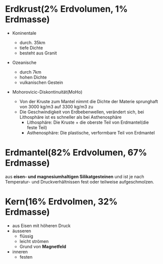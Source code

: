 # Erdkrust(2% Erdvolumen, 1% Erdmasse)
- Koninentale
	- durch. 35km
	- tiefe Dichte
	- besteht aus Granit
- Ozeanische
	- durch 7km
	- hohen Dichte
	- vulkanischen Gestein

- Mohorovicic-Diskontinuität(MoHo)
	- Von der Kruste zum Mantel nimmt die Dichte der Materie sprunghaft von 3000 kg/m3 auf 3300 kg/m3 zu
	- Die Geschwindigkeit von Erdbebenwellen, verändert sich, bei Lithosphäre ist es schneller als bei Asthenosphäre
		- Lithosphäre: Die Kruste + die oberste Teil von Erdmantel(die feste Teil)
		- Asthenosphäre: Die plastische, verformbare Teil von Erdmantel

# Erdmantel(82% Erdvolumen, 67% Erdmasse)
aus **eisen- und magnesiumhaltigen Silikatgesteinen** und ist je nach Temperatur- und Druckverhältnissen fest oder teilweise aufgeschmolzen.

# Kern(16% Erdvolmen, 32% Erdmasse)
- aus Eisen mit höheren Druck
- äusseren
	- flüssig
	- leicht strömen
	- Grund von **Magnetfeld**
- inneren
	- festen